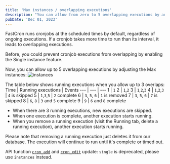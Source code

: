 ```yaml
---
title: 'Max instances / overlapping executions'
description: "You can allow from zero to 5 overlapping executions by adjusting the Max instances."
pubDate: 'Dec 01, 2023'
---
```


FastCron runs cronjobs at the scheduled times by default, regardless of ongoing executions. If a cronjob takes more time to run than its interval, it leads to overlapping executions.

Before, you could prevent cronjob executions from overlapping by enabling the Single instance feature.

Now, you can allow up to 5 overlapping executions by adjusting the Max instances:
![instances](/images/instances-656951686630c8.22472183.png)

The table below shows running executions when you allow up to 3 overlaps:
Time  | Running executions | Events
--- | --- | ---
1 | `1`
2 | `1`,`2`
3 | `1`,`2`,`3`
4 | `1`,`2`,`3` | `4` is skipped
5 |  `1`,`3`,`5` | `2` complete
6 | `3`, `5`, `6` | `1` is removed
7 | `3`, `5`, `6` | `7` is skipped
8 | `6`, `8` | `3` and `5` complete
9 | `9` | `6` and `8` complete

- When there are 3 running executions, new executions are skipped.
- When one execution is complete, another execution starts running.
- When you remove a running execution (visit the Running tab, delete a running execution), another execution starts running.

Please note that removing a running execution just deletes it from our database. The execution will continue to run until it's complete or timed out.

API function [`cron_add`](/reference/cron#cron_add) and [`cron_edit`](/reference/cron#cron_edit) update:
 `single` is deprecated, please use `instances` instead.